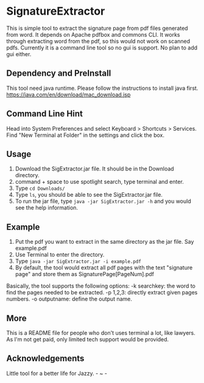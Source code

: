 # SignatureExtractor

This is simple tool to extract the signature page from pdf files generated from word. It depends on Apache pdfbox and commons CLI. It works through extracting word from the pdf, so this would not work on scanned pdfs. Currently it is a command line tool so no gui is support. No plan to add gui either.

## Dependency and PreInstall

This tool need java runtime. Please follow the instructions to install java first.
https://java.com/en/download/mac_download.jsp

## Command Line Hint
Head into System Preferences and select Keyboard > Shortcuts > Services. Find "New Terminal at Folder" in the settings and click the box. 

## Usage
1. Download the SigExtractor.jar file. It should be in the Download directory.
2. command + space to use spotlight search, type terminal and enter.
3. Type `cd Downloads/`
4. Type `ls`, you should be able to see the SigExtractor.jar file.
5. To run the jar file, type `java -jar SigExtractor.jar -h` and you would see the help information.

## Example                  
1. Put the pdf you want to extract in the same directory as the jar file. Say example.pdf
2. Use Terminal to enter the directory.
3. Type `java -jar SigExtractor.jar -i example.pdf`
4. By default, the tool would extract all pdf pages with the text "signature page" and store them as SignaturePage[PageNum].pdf

Basically, the tool supports the following options:
-k searchkey: the word to find the pages needed to be extracted.
-p 1,2,3: directly extract given pages numbers.
-o outputname: define the output name.

## More
This is a README file for people who don't uses terminal a lot, like lawyers. As I'm not get paid, only limited tech support would be provided.

## Acknowledgements
Little tool for a better life for Jazzy. - ~ -
